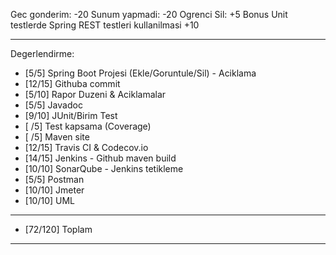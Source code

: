 Gec gonderim: -20
Sunum yapmadi: -20
Ogrenci Sil: +5
Bonus Unit testlerde Spring REST testleri kullanilmasi +10

**************************************************************************
Degerlendirme:

* [5/5] Spring Boot Projesi (Ekle/Goruntule/Sil)  - Aciklama
* [12/15] Githuba commit
* [5/10] Rapor Duzeni & Aciklamalar
* [5/5] Javadoc
* [9/10] JUnit/Birim Test
* [ /5] Test kapsama (Coverage)
* [ /5] Maven site
* [12/15] Travis CI & Codecov.io
* [14/15] Jenkins - Github maven build
* [10/10] SonarQube - Jenkins tetikleme
* [5/5] Postman
* [10/10] Jmeter
* [10/10] UML
---------------------------
* [72/120] Toplam

**************************************************************************